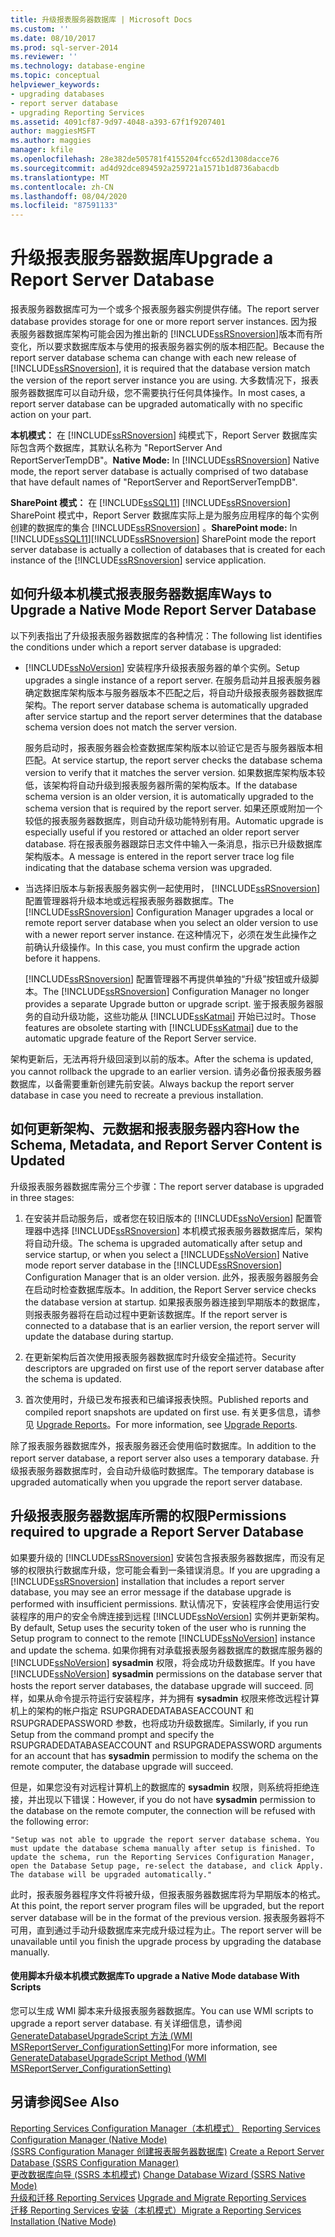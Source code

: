 ```yaml
---
title: 升级报表服务器数据库 | Microsoft Docs
ms.custom: ''
ms.date: 08/10/2017
ms.prod: sql-server-2014
ms.reviewer: ''
ms.technology: database-engine
ms.topic: conceptual
helpviewer_keywords:
- upgrading databases
- report server database
- upgrading Reporting Services
ms.assetid: 4091cf87-9d97-4048-a393-67f1f9207401
author: maggiesMSFT
ms.author: maggies
manager: kfile
ms.openlocfilehash: 28e382de505781f4155204fcc652d1308dacce76
ms.sourcegitcommit: ad4d92dce894592a259721a1571b1d8736abacdb
ms.translationtype: MT
ms.contentlocale: zh-CN
ms.lasthandoff: 08/04/2020
ms.locfileid: "87591133"
---
```

# <a name="upgrade-a-report-server-database"></a><span data-ttu-id="8668f-102">升级报表服务器数据库</span><span class="sxs-lookup"><span data-stu-id="8668f-102">Upgrade a Report Server Database</span></span>
  <span data-ttu-id="8668f-103">报表服务器数据库可为一个或多个报表服务器实例提供存储。</span><span class="sxs-lookup"><span data-stu-id="8668f-103">The report server database provides storage for one or more report server instances.</span></span> <span data-ttu-id="8668f-104">因为报表服务器数据库架构可能会因为推出新的 [!INCLUDE[ssRSnoversion](../../includes/ssrsnoversion-md.md)]版本而有所变化，所以要求数据库版本与使用的报表服务器实例的版本相匹配。</span><span class="sxs-lookup"><span data-stu-id="8668f-104">Because the report server database schema can change with each new release of [!INCLUDE[ssRSnoversion](../../includes/ssrsnoversion-md.md)], it is required that the database version match the version of the report server instance you are using.</span></span> <span data-ttu-id="8668f-105">大多数情况下，报表服务器数据库可以自动升级，您不需要执行任何具体操作。</span><span class="sxs-lookup"><span data-stu-id="8668f-105">In most cases, a report server database can be upgraded automatically with no specific action on your part.</span></span>  
  
 <span data-ttu-id="8668f-106">**本机模式：** 在 [!INCLUDE[ssRSnoversion](../../includes/ssrsnoversion-md.md)] 纯模式下，Report Server 数据库实际包含两个数据库，其默认名称为 "ReportServer And ReportServerTempDB"。</span><span class="sxs-lookup"><span data-stu-id="8668f-106">**Native Mode:** In [!INCLUDE[ssRSnoversion](../../includes/ssrsnoversion-md.md)] Native mode, the report server database is actually comprised of two database that have default names of "ReportServer and ReportServerTempDB".</span></span>  
  
 <span data-ttu-id="8668f-107">**SharePoint 模式：** 在 [!INCLUDE[ssSQL11](../../includes/sssql11-md.md)] [!INCLUDE[ssRSnoversion](../../includes/ssrsnoversion-md.md)] SharePoint 模式中，Report Server 数据库实际上是为服务应用程序的每个实例创建的数据库的集合 [!INCLUDE[ssRSnoversion](../../includes/ssrsnoversion-md.md)] 。</span><span class="sxs-lookup"><span data-stu-id="8668f-107">**SharePoint mode:** In [!INCLUDE[ssSQL11](../../includes/sssql11-md.md)][!INCLUDE[ssRSnoversion](../../includes/ssrsnoversion-md.md)] SharePoint mode the report server database is actually a collection of databases that is created for each instance of the [!INCLUDE[ssRSnoversion](../../includes/ssrsnoversion-md.md)] service application.</span></span>  
  
## <a name="ways-to-upgrade-a-native-mode-report-server-database"></a><span data-ttu-id="8668f-108">如何升级本机模式报表服务器数据库</span><span class="sxs-lookup"><span data-stu-id="8668f-108">Ways to Upgrade a Native Mode Report Server Database</span></span>  
 <span data-ttu-id="8668f-109">以下列表指出了升级报表服务器数据库的各种情况：</span><span class="sxs-lookup"><span data-stu-id="8668f-109">The following list identifies the conditions under which a report server database is upgraded:</span></span>  
  
-   [!INCLUDE[ssNoVersion](../../includes/ssnoversion-md.md)] <span data-ttu-id="8668f-110">安装程序升级报表服务器的单个实例。</span><span class="sxs-lookup"><span data-stu-id="8668f-110">Setup upgrades a single instance of a report server.</span></span> <span data-ttu-id="8668f-111">在服务启动并且报表服务器确定数据库架构版本与服务器版本不匹配之后，将自动升级报表服务器数据库架构。</span><span class="sxs-lookup"><span data-stu-id="8668f-111">The report server database schema is automatically upgraded after service startup and the report server determines that the database schema version does not match the server version.</span></span>  
  
     <span data-ttu-id="8668f-112">服务启动时，报表服务器会检查数据库架构版本以验证它是否与服务器版本相匹配。</span><span class="sxs-lookup"><span data-stu-id="8668f-112">At service startup, the report server checks the database schema version to verify that it matches the server version.</span></span> <span data-ttu-id="8668f-113">如果数据库架构版本较低，该架构将自动升级到报表服务器所需的架构版本。</span><span class="sxs-lookup"><span data-stu-id="8668f-113">If the database schema version is an older version, it is automatically upgraded to the schema version that is required by the report server.</span></span> <span data-ttu-id="8668f-114">如果还原或附加一个较低的报表服务器数据库，则自动升级功能特别有用。</span><span class="sxs-lookup"><span data-stu-id="8668f-114">Automatic upgrade is especially useful if you restored or attached an older report server database.</span></span> <span data-ttu-id="8668f-115">将在报表服务器跟踪日志文件中输入一条消息，指示已升级数据库架构版本。</span><span class="sxs-lookup"><span data-stu-id="8668f-115">A message is entered in the report server trace log file indicating that the database schema version was upgraded.</span></span>  
  
-   <span data-ttu-id="8668f-116">当选择旧版本与新报表服务器实例一起使用时， [!INCLUDE[ssRSnoversion](../../includes/ssrsnoversion-md.md)] 配置管理器将升级本地或远程报表服务器数据库。</span><span class="sxs-lookup"><span data-stu-id="8668f-116">The [!INCLUDE[ssRSnoversion](../../includes/ssrsnoversion-md.md)] Configuration Manager upgrades a local or remote report server database when you select an older version to use with a newer report server instance.</span></span> <span data-ttu-id="8668f-117">在这种情况下，必须在发生此操作之前确认升级操作。</span><span class="sxs-lookup"><span data-stu-id="8668f-117">In this case, you must confirm the upgrade action before it happens.</span></span>  
  
     <span data-ttu-id="8668f-118">[!INCLUDE[ssRSnoversion](../../includes/ssrsnoversion-md.md)] 配置管理器不再提供单独的“升级”按钮或升级脚本。</span><span class="sxs-lookup"><span data-stu-id="8668f-118">The [!INCLUDE[ssRSnoversion](../../includes/ssrsnoversion-md.md)] Configuration Manager no longer provides a separate Upgrade button or upgrade script.</span></span> <span data-ttu-id="8668f-119">鉴于报表服务器服务的自动升级功能，这些功能从 [!INCLUDE[ssKatmai](../../includes/sskatmai-md.md)] 开始已过时。</span><span class="sxs-lookup"><span data-stu-id="8668f-119">Those features are obsolete starting with [!INCLUDE[ssKatmai](../../includes/sskatmai-md.md)] due to the automatic upgrade feature of the Report Server service.</span></span>  
  
 <span data-ttu-id="8668f-120">架构更新后，无法再将升级回滚到以前的版本。</span><span class="sxs-lookup"><span data-stu-id="8668f-120">After the schema is updated, you cannot rollback the upgrade to an earlier version.</span></span> <span data-ttu-id="8668f-121">请务必备份报表服务器数据库，以备需要重新创建先前安装。</span><span class="sxs-lookup"><span data-stu-id="8668f-121">Always backup the report server database in case you need to recreate a previous installation.</span></span>  
  
## <a name="how-the-schema-metadata-and-report-server-content-is-updated"></a><span data-ttu-id="8668f-122">如何更新架构、元数据和报表服务器内容</span><span class="sxs-lookup"><span data-stu-id="8668f-122">How the Schema, Metadata, and Report Server Content is Updated</span></span>  
 <span data-ttu-id="8668f-123">升级报表服务器数据库需分三个步骤：</span><span class="sxs-lookup"><span data-stu-id="8668f-123">The report server database is upgraded in three stages:</span></span>  
  
1.  <span data-ttu-id="8668f-124">在安装并启动服务后，或者您在较旧版本的 [!INCLUDE[ssNoVersion](../../includes/ssnoversion-md.md)] 配置管理器中选择 [!INCLUDE[ssRSnoversion](../../includes/ssrsnoversion-md.md)] 本机模式报表服务器数据库后，架构将自动升级。</span><span class="sxs-lookup"><span data-stu-id="8668f-124">The schema is upgraded automatically after setup and service startup, or when you select a [!INCLUDE[ssNoVersion](../../includes/ssnoversion-md.md)] Native mode report server database in the [!INCLUDE[ssRSnoversion](../../includes/ssrsnoversion-md.md)] Configuration Manager that is an older version.</span></span> <span data-ttu-id="8668f-125">此外，报表服务器服务会在启动时检查数据库版本。</span><span class="sxs-lookup"><span data-stu-id="8668f-125">In addition, the Report Server service checks the database version at startup.</span></span> <span data-ttu-id="8668f-126">如果报表服务器连接到早期版本的数据库，则报表服务器将在启动过程中更新该数据库。</span><span class="sxs-lookup"><span data-stu-id="8668f-126">If the report server is connected to a database that is an earlier version, the report server will update the database during startup.</span></span>  
  
2.  <span data-ttu-id="8668f-127">在更新架构后首次使用报表服务器数据库时升级安全描述符。</span><span class="sxs-lookup"><span data-stu-id="8668f-127">Security descriptors are upgraded on first use of the report server database after the schema is updated.</span></span>  
  
3.  <span data-ttu-id="8668f-128">首次使用时，升级已发布报表和已编译报表快照。</span><span class="sxs-lookup"><span data-stu-id="8668f-128">Published reports and compiled report snapshots are updated on first use.</span></span> <span data-ttu-id="8668f-129">有关更多信息，请参见 [Upgrade Reports](upgrade-reports.md)。</span><span class="sxs-lookup"><span data-stu-id="8668f-129">For more information, see [Upgrade Reports](upgrade-reports.md).</span></span>  
  
 <span data-ttu-id="8668f-130">除了报表服务器数据库外，报表服务器还会使用临时数据库。</span><span class="sxs-lookup"><span data-stu-id="8668f-130">In addition to the report server database, a report server also uses a temporary database.</span></span> <span data-ttu-id="8668f-131">升级报表服务器数据库时，会自动升级临时数据库。</span><span class="sxs-lookup"><span data-stu-id="8668f-131">The temporary database is upgraded automatically when you upgrade the report server database.</span></span>  
  
## <a name="permissions-required-to-upgrade-a-report-server-database"></a><span data-ttu-id="8668f-132">升级报表服务器数据库所需的权限</span><span class="sxs-lookup"><span data-stu-id="8668f-132">Permissions required to upgrade a Report Server Database</span></span>  
 <span data-ttu-id="8668f-133">如果要升级的 [!INCLUDE[ssRSnoversion](../../includes/ssrsnoversion-md.md)] 安装包含报表服务器数据库，而没有足够的权限执行数据库升级，您可能会看到一条错误消息。</span><span class="sxs-lookup"><span data-stu-id="8668f-133">If you are upgrading a [!INCLUDE[ssRSnoversion](../../includes/ssrsnoversion-md.md)] installation that includes a report server database, you may see an error message if the database upgrade is performed with insufficient permissions.</span></span> <span data-ttu-id="8668f-134">默认情况下，安装程序会使用运行安装程序的用户的安全令牌连接到远程 [!INCLUDE[ssNoVersion](../../includes/ssnoversion-md.md)] 实例并更新架构。</span><span class="sxs-lookup"><span data-stu-id="8668f-134">By default, Setup uses the security token of the user who is running the Setup program to connect to the remote [!INCLUDE[ssNoVersion](../../includes/ssnoversion-md.md)] instance and update the schema.</span></span> <span data-ttu-id="8668f-135">如果你拥有对承载报表服务器数据库的数据库服务器的 [!INCLUDE[ssNoVersion](../../includes/ssnoversion-md.md)] **sysadmin** 权限，将会成功升级数据库。</span><span class="sxs-lookup"><span data-stu-id="8668f-135">If you have [!INCLUDE[ssNoVersion](../../includes/ssnoversion-md.md)] **sysadmin** permissions on the database server that hosts the report server databases, the database upgrade will succeed.</span></span> <span data-ttu-id="8668f-136">同样，如果从命令提示符运行安装程序，并为拥有 **sysadmin** 权限来修改远程计算机上的架构的帐户指定 RSUPGRADEDATABASEACCOUNT 和 RSUPGRADEPASSWORD 参数，也将成功升级数据库。</span><span class="sxs-lookup"><span data-stu-id="8668f-136">Similarly, if you run Setup from the command prompt and specify the RSUPGRADEDATABASEACCOUNT and RSUPGRADEPASSWORD arguments for an account that has **sysadmin** permission to modify the schema on the remote computer, the database upgrade will succeed.</span></span>  
  
 <span data-ttu-id="8668f-137">但是，如果您没有对远程计算机上的数据库的 **sysadmin** 权限，则系统将拒绝连接，并出现以下错误：</span><span class="sxs-lookup"><span data-stu-id="8668f-137">However, if you do not have **sysadmin** permission to the database on the remote computer, the connection will be refused with the following error:</span></span>  
  
 `"Setup was not able to upgrade the report server database schema. You must update the database schema manually after setup is finished. To update the schema, run the Reporting Services Configuration Manager, open the Database Setup page, re-select the database, and click Apply. The database will be upgraded automatically."`  
  
 <span data-ttu-id="8668f-138">此时，报表服务器程序文件将被升级，但报表服务器数据库将为早期版本的格式。</span><span class="sxs-lookup"><span data-stu-id="8668f-138">At this point, the report server program files will be upgraded, but the report server database will be in the format of the previous version.</span></span> <span data-ttu-id="8668f-139">报表服务器将不可用，直到通过手动升级数据库来完成升级过程为止。</span><span class="sxs-lookup"><span data-stu-id="8668f-139">The report server will be unavailable until you finish the upgrade process by upgrading the database manually.</span></span>  
  
#### <a name="to-upgrade-a-native-mode-database-with-scripts"></a><span data-ttu-id="8668f-140">使用脚本升级本机模式数据库</span><span class="sxs-lookup"><span data-stu-id="8668f-140">To upgrade a Native Mode database With Scripts</span></span>  
 <span data-ttu-id="8668f-141">您可以生成 WMI 脚本来升级报表服务器数据库。</span><span class="sxs-lookup"><span data-stu-id="8668f-141">You can use WMI scripts to upgrade a report server database.</span></span> <span data-ttu-id="8668f-142">有关详细信息，请参阅 [GenerateDatabaseUpgradeScript 方法 (WMI MSReportServer_ConfigurationSetting)](../wmi-provider-library-reference/configurationsetting-method-generatedatabaseupgradescript.md)</span><span class="sxs-lookup"><span data-stu-id="8668f-142">For more information, see [GenerateDatabaseUpgradeScript Method &#40;WMI MSReportServer_ConfigurationSetting&#41;](../wmi-provider-library-reference/configurationsetting-method-generatedatabaseupgradescript.md)</span></span>  
  
## <a name="see-also"></a><span data-ttu-id="8668f-143">另请参阅</span><span class="sxs-lookup"><span data-stu-id="8668f-143">See Also</span></span>  
 <span data-ttu-id="8668f-144">[Reporting Services Configuration Manager（本机模式）](../../sql-server/install/reporting-services-configuration-manager-native-mode.md) </span><span class="sxs-lookup"><span data-stu-id="8668f-144">[Reporting Services Configuration Manager &#40;Native Mode&#41;](../../sql-server/install/reporting-services-configuration-manager-native-mode.md) </span></span>  
 <span data-ttu-id="8668f-145">[&#40;SSRS Configuration Manager 创建报表服务器数据库&#41;](../../sql-server/install/create-a-report-server-database-ssrs-configuration-manager.md) </span><span class="sxs-lookup"><span data-stu-id="8668f-145">[Create a Report Server Database  &#40;SSRS Configuration Manager&#41;](../../sql-server/install/create-a-report-server-database-ssrs-configuration-manager.md) </span></span>  
 <span data-ttu-id="8668f-146">[更改数据库向导 &#40;SSRS 本机模式&#41;](../../sql-server/install/change-database-wizard-ssrs-native-mode.md) </span><span class="sxs-lookup"><span data-stu-id="8668f-146">[Change Database Wizard &#40;SSRS Native Mode&#41;](../../sql-server/install/change-database-wizard-ssrs-native-mode.md) </span></span>  
 <span data-ttu-id="8668f-147">[升级和迁移 Reporting Services](upgrade-and-migrate-reporting-services.md) </span><span class="sxs-lookup"><span data-stu-id="8668f-147">[Upgrade and Migrate Reporting Services](upgrade-and-migrate-reporting-services.md) </span></span>  
 [<span data-ttu-id="8668f-148">迁移 Reporting Services 安装（本机模式）</span><span class="sxs-lookup"><span data-stu-id="8668f-148">Migrate a Reporting Services Installation &#40;Native Mode&#41;</span></span>](migrate-a-reporting-services-installation-native-mode.md)  
  
  
